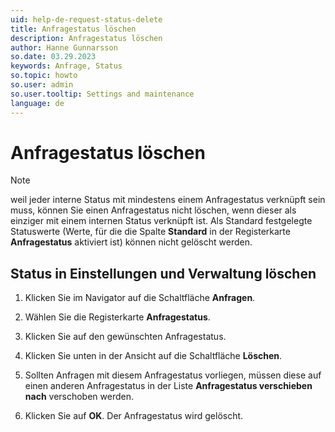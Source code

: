 ```yaml
---
uid: help-de-request-status-delete
title: Anfragestatus löschen
description: Anfragestatus löschen
author: Hanne Gunnarsson
so.date: 03.29.2023
keywords: Anfrage, Status
so.topic: howto
so.user: admin
so.user.tooltip: Settings and maintenance
language: de
---
```


# Anfragestatus löschen

> [!NOTE]
> weil jeder interne Status mit mindestens einem Anfragestatus verknüpft sein muss, können Sie einen Anfragestatus nicht löschen, wenn dieser als einziger mit einem internen Status verknüpft ist. Als Standard festgelegte Statuswerte (Werte, für die die Spalte **Standard** in der Registerkarte **Anfragestatus** aktiviert ist) können nicht gelöscht werden.

## Status in Einstellungen und Verwaltung löschen

1. Klicken Sie im Navigator auf die Schaltfläche **Anfragen**.

1. Wählen Sie die Registerkarte **Anfragestatus**.

1. Klicken Sie auf den gewünschten Anfragestatus.

1. Klicken Sie unten in der Ansicht auf die Schaltfläche **Löschen**.

1. Sollten Anfragen mit diesem Anfragestatus vorliegen, müssen diese auf einen anderen Anfragestatus in der Liste **Anfragestatus verschieben nach** verschoben werden.

1. Klicken Sie auf **OK**. Der Anfragestatus wird gelöscht.

<!-- Referenced links -->

<!-- Referenced images -->
